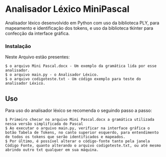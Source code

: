 # Analisador Léxico MiniPascal

Analisador léxico desenvolvido em Python com uso da biblioteca PLY, para mapeamento e identificação dos tokens, e uso da biblioteca tkinter para confecção da interface gráfica.


### Instalação

Neste Arquivo estão presentes:

```
$ o arquivo Mini Pascal.docx - Um exemplo da gramática lida por esse analisador.
$ o arquivo main.py - o Analisador Léxico.
$ o arquivo codigoteste.txt - Um código exemplo para teste do analisador Léxico.
```

## Uso

Para uso do analisador léxico se recomenda o seguindo passo a passo:

```
$ Primeiro checar no arquivo Mini Pascal.docx a gramática utilizada nessa versão simplificada do Pascal
$ Ao executar o arquivo main.py, verificar na interface gráfica o botão Tabela de Tokens, no canto superior esquerdo, para entendimento de todos os tokens que serão identificados e mapeados. 
$ Por último, é possível alterar o código-fonte tanto pela janela Código Fonte, quanto alterando o arquivo codigoteste.txt, ou até mesmo abrindo outro txt qualquer em sua máquina.
```